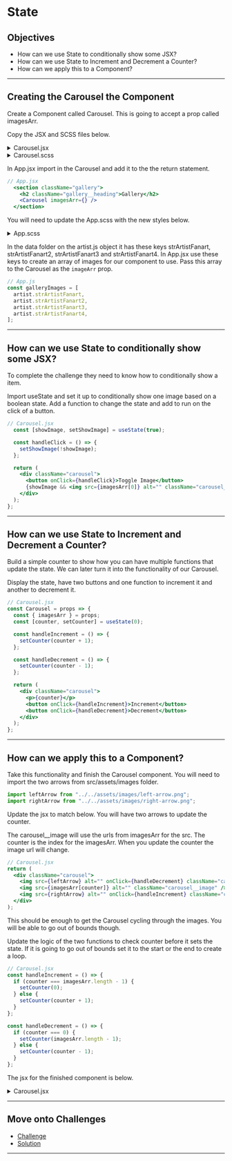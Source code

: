 # State

## Objectives

- How can we use State to conditionally show some JSX?
- How can we use State to Increment and Decrement a Counter?
- How can we apply this to a Component?

---

## Creating the Carousel the Component

Create a Component called Carousel. This is going to accept a prop called imagesArr.

Copy the JSX and SCSS files below.

<details>
<summary>Carousel.jsx</summary>

```jsx
// Carousel.jsx
import React from "react";

import "./Carousel.scss";

const Carousel = props => {
  const { imagesArr } = props;

  return (
    <div className="carousel">
      <p>Carousel works</p>
    </div>
  );
};

export default Carousel;
```

</details>

<details>
<summary>Carousel.scss</summary>

```scss
// Carousel.scss
@import "../../assets/sass/variables.scss";

.carousel {
  display: flex;
  justify-content: space-between;
  align-items: center;
  padding: 50px;
  background-color: $color-secondary;

  &__image {
    box-shadow: 0px 10px 20px rgba($color-black, 0.25);
    display: block;
    width: 80%;
    border-radius: 15px;
    margin: 0 10px;
  }

  &__arrow {
    display: block;
    height: 30px;

    &:hover {
      cursor: pointer;
    }
  }
}

@media (min-width: 992px) {
  .carousel {
    position: relative;
    flex-grow: 1;
    padding: 0;
    display: block;
    background-color: unset;

    &__image {
      width: 100%;
      height: 100%;
      object-fit: cover;
      margin: 0;
    }

    &__arrow {
      z-index: 2;
      position: absolute;
      bottom: 20px;
      background-color: rgba($color-white, 0.4);
      box-shadow: 0px 10px 20px rgba($color-black, 0.6);
      padding: 20px;
      border-radius: 15px;

      &:hover {
        background-color: rgba($color-white, 0.8);
      }

      &--left {
        left: 20px;
      }

      &--right {
        right: 20px;
      }
    }
  }
}
```

</details>

In App.jsx import in the Carousel and add it to the the return statement.

```jsx
// App.jsx
  <section className="gallery">
    <h2 className="gallery__heading">Gallery</h2>
    <Carousel imagesArr={} />
  </section>
```

You will need to update the App.scss with the new styles below.

<details>
<summary>App.scss</summary>

```scss
// App.scss
@import "./assets/sass/variables.scss";

@import "./assets/sass/variables.scss";

.app {
  color: $color-black;

  & > * {
    padding: 0 50px;
  }

  .greeting {
    text-align: center;

    &__heading {
      color: $color-black;
    }

    & > * {
      margin: 20px;
    }
  }

  .button-section {
    display: flex;
    margin: 20px auto;
    width: fit-content;

    & > * {
      margin: 0 10px;
    }
  }

  .discography {
    padding: 0;

    .all-albums {
      background-color: $color-primary;
      padding: 10px 50px 20px 50px;
    }

    & > * {
      padding: 0px 50px;
    }
  }

  .gallery {
    padding: 0;

    &__heading {
      padding: 0 50px;
    }
  }
}

@media (min-width: 992px) {
  .app {
    max-width: 1200px;
    margin: 0 auto;
    display: grid;
    gap: 25px 100px;
    grid-template-columns: repeat(2, 1fr);
    grid-template-rows: min-content;

    .greeting {
      text-align: left;
      display: flex;
      grid-column: 1/ -1;

      &__img {
        height: 100px;
      }
    }

    .button-section {
      display: none;
    }

    .discover {
      grid-row: 3/4;
    }

    .discography {
      grid-row: 4/5;
      grid-column: 1/ -1;
      border-radius: 15px;
      display: grid;
      gap: 25px 100px;
      grid-template-columns: repeat(2, 1fr);

      .all-albums {
        border-radius: 15px;
        height: fit-content;
      }

      &__heading {
        grid-column: 1 / -1;
      }
    }

    .gallery {
      grid-row: 3 / 4;
      display: flex;
      flex-direction: column;
      padding-right: 50px;

      &__heading {
        padding: 0;
      }
    }
  }
}
```

</details>

In the data folder on the artist.js object it has these keys strArtistFanart, strArtistFanart2, strArtistFanart3 and strArtistFanart4. In App.jsx use these keys to create an array of images for our component to use. Pass this array to the Carousel as the `imageArr` prop.

```jsx
// App.js
const galleryImages = [
  artist.strArtistFanart,
  artist.strArtistFanart2,
  artist.strArtistFanart3,
  artist.strArtistFanart4,
];
```

---

## How can we use State to conditionally show some JSX?

To complete the challenge they need to know how to conditionally show a item.

Import useState and set it up to conditionally show one image based on a boolean state. Add a function to change the state and add to run on the click of a button.

```jsx
// Carousel.jsx
  const [showImage, setShowImage] = useState(true);

  const handleClick = () => {
    setShowImage(!showImage);
  };

  return (
    <div className="carousel">
      <button onClick={handleClick}>Toggle Image</button>
      {showImage && <img src={imagesArr[0]} alt="" className="carousel__image" />}
    </div>
  );
};
```

---

## How can we use State to Increment and Decrement a Counter?

Build a simple counter to show how you can have multiple functions that update the state. We can later turn it into the functionality of our Carousel.

Display the state, have two buttons and one function to increment it and another to decrement it.

```jsx
// Carousel.jsx
const Carousel = props => {
  const { imagesArr } = props;
  const [counter, setCounter] = useState(0);

  const handleIncrement = () => {
    setCounter(counter + 1);
  };

  const handleDecrement = () => {
    setCounter(counter - 1);
  };

  return (
    <div className="carousel">
      <p>{counter}</p>
      <button onClick={handleIncrement}>Increment</button>
      <button onClick={handleDecrement}>Decrement</button>
    </div>
  );
};
```

---

## How can we apply this to a Component?

Take this functionality and finish the Carousel component. You will need to import the two arrows from src/assets/images folder.

```jsx
import leftArrow from "../../assets/images/left-arrow.png";
import rightArrow from "../../assets/images/right-arrow.png";
```

Update the jsx to match below. You will have two arrows to update the counter.

The carousel\_\_image will use the urls from imagesArr for the src. The counter is the index for the imagesArr. When you update the counter the image url will change.

```jsx
// Carousel.jsx
return (
  <div className="carousel">
    <img src={leftArrow} alt="" onClick={handleDecrement} className="carousel__arrow carousel__arrow--left" />
    <img src={imagesArr[counter]} alt="" className="carousel__image" />
    <img src={rightArrow} alt="" onClick={handleIncrement} className="carousel__arrow carousel__arrow--right" />
  </div>
);
```

This should be enough to get the Carousel cycling through the images. You will be able to go out of bounds though.

Update the logic of the two functions to check counter before it sets the state. If it is going to go out of bounds set it to the start or the end to create a loop.

```jsx
// Carousel.jsx
const handleIncrement = () => {
  if (counter === imagesArr.length - 1) {
    setCounter(0);
  } else {
    setCounter(counter + 1);
  }
};

const handleDecrement = () => {
  if (counter === 0) {
    setCounter(imagesArr.length - 1);
  } else {
    setCounter(counter - 1);
  }
};
```

The jsx for the finished component is below.

  <details>
  <summary>Carousel.jsx</summary>

```jsx
import React, { useState } from "react";

import "./Carousel.scss";

import leftArrow from "../../assets/images/left-arrow.png";
import rightArrow from "../../assets/images/right-arrow.png";

const Carousel = props => {
  const { imagesArr } = props;
  const [counter, setCounter] = useState(0);

  const handleIncrement = () => {
    if (counter === imagesArr.length - 1) {
      setCounter(0);
    } else {
      setCounter(counter + 1);
    }
  };

  const handleDecrement = () => {
    if (counter === 0) {
      setCounter(imagesArr.length - 1);
    } else {
      setCounter(counter - 1);
    }
  };

  return (
    <div className="carousel">
      <img
        src={leftArrow}
        alt="left arrow"
        onClick={handleDecrement}
        className="carousel__arrow carousel__arrow--left"
      />
      <img src={imagesArr[counter]} alt="" className="carousel__image" />
      <img
        src={rightArrow}
        alt="right arrow"
        onClick={handleIncrement}
        className="carousel__arrow carousel__arrow--right"
      />
    </div>
  );
};

export default Carousel;
```

 </details>

---

## Move onto Challenges

- [Challenge](./challenge/challenge.md)
- [Solution](./challenge/solution.md)

---
